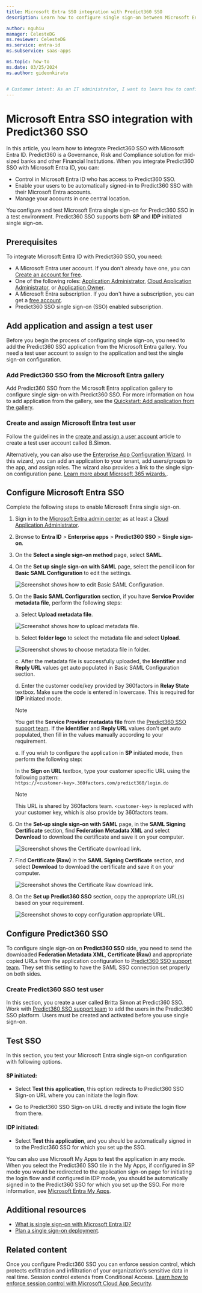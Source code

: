 ```yaml
---
title: Microsoft Entra SSO integration with Predict360 SSO
description: Learn how to configure single sign-on between Microsoft Entra ID and Predict360 SSO.

author: nguhiu
manager: CelesteDG
ms.reviewer: CelesteDG
ms.service: entra-id
ms.subservice: saas-apps

ms.topic: how-to
ms.date: 03/25/2024
ms.author: gideonkiratu


# Customer intent: As an IT administrator, I want to learn how to configure single sign-on between Microsoft Entra ID and Predict360 SSO so that I can control who has access to Predict360 SSO, enable automatic sign-in with Microsoft Entra accounts, and manage my accounts in one central location.
---
```


# Microsoft Entra SSO integration with Predict360 SSO

In this article, you learn how to integrate Predict360 SSO with Microsoft Entra ID. Predict360 is a Governance, Risk and Compliance solution for mid-sized banks and other Financial Institutions. When you integrate Predict360 SSO with Microsoft Entra ID, you can:

* Control in Microsoft Entra ID who has access to Predict360 SSO.
* Enable your users to be automatically signed-in to Predict360 SSO with their Microsoft Entra accounts.
* Manage your accounts in one central location.

You configure and test Microsoft Entra single sign-on for Predict360 SSO in a test environment. Predict360 SSO supports both **SP** and **IDP** initiated single sign-on.

## Prerequisites

To integrate Microsoft Entra ID with Predict360 SSO, you need:

* A Microsoft Entra user account. If you don't already have one, you can [Create an account for free](https://azure.microsoft.com/free/?WT.mc_id=A261C142F).
* One of the following roles: [Application Administrator](/entra/identity/role-based-access-control/permissions-reference#application-administrator), [Cloud Application Administrator](/entra/identity/role-based-access-control/permissions-reference#cloud-application-administrator), or [Application Owner](/entra/fundamentals/users-default-permissions#owned-enterprise-applications).
* A Microsoft Entra subscription. If you don't have a subscription, you can get a [free account](https://azure.microsoft.com/free/).
* Predict360 SSO single sign-on (SSO) enabled subscription.

## Add application and assign a test user

Before you begin the process of configuring single sign-on, you need to add the Predict360 SSO application from the Microsoft Entra gallery. You need a test user account to assign to the application and test the single sign-on configuration.

<a name='add-predict360-sso-from-the-azure-ad-gallery'></a>

### Add Predict360 SSO from the Microsoft Entra gallery

Add Predict360 SSO from the Microsoft Entra application gallery to configure single sign-on with Predict360 SSO. For more information on how to add application from the gallery, see the [Quickstart: Add application from the gallery](~/identity/enterprise-apps/add-application-portal.md).

<a name='create-and-assign-azure-ad-test-user'></a>

### Create and assign Microsoft Entra test user

Follow the guidelines in the [create and assign a user account](~/identity/enterprise-apps/add-application-portal-assign-users.md) article to create a test user account called B.Simon.

Alternatively, you can also use the [Enterprise App Configuration Wizard](https://portal.office.com/AdminPortal/home?Q=Docs#/azureadappintegration). In this wizard, you can add an application to your tenant, add users/groups to the app, and assign roles. The wizard also provides a link to the single sign-on configuration pane. [Learn more about Microsoft 365 wizards.](/microsoft-365/admin/misc/azure-ad-setup-guides). 

<a name='configure-azure-ad-sso'></a>

## Configure Microsoft Entra SSO

Complete the following steps to enable Microsoft Entra single sign-on.

1. Sign in to the [Microsoft Entra admin center](https://entra.microsoft.com) as at least a [Cloud Application Administrator](~/identity/role-based-access-control/permissions-reference.md#cloud-application-administrator).
1. Browse to **Entra ID** > **Enterprise apps** > **Predict360 SSO** > **Single sign-on**.
1. On the **Select a single sign-on method** page, select **SAML**.
1. On the **Set up single sign-on with SAML** page, select the pencil icon for **Basic SAML Configuration** to edit the settings.

   ![Screenshot shows how to edit Basic SAML Configuration.](common/edit-urls.png "Basic Configuration")

1. On the **Basic SAML Configuration** section, if you have **Service Provider metadata file**, perform the following steps:

	a. Select **Upload metadata file**.

    ![Screenshot shows how to upload metadata file.](common/upload-metadata.png "File")

	b. Select **folder logo** to select the metadata file and select **Upload**.

	![Screenshot shows to choose metadata file in folder.](common/browse-upload-metadata.png "Browse")

	c. After the metadata file is successfully uploaded, the **Identifier** and **Reply URL** values get auto populated in Basic SAML Configuration section.

	d. Enter the customer code/key provided by 360factors in **Relay State** textbox. Make sure the code is entered in lowercase. This is required for **IDP** initiated mode.
	
	> [!Note]
	> You get the **Service Provider metadata file** from the [Predict360 SSO support team](mailto:support@360factors.com). If the **Identifier** and **Reply URL** values don't get auto populated, then fill in the values manually according to your requirement.

	e. If you wish to configure the application in **SP** initiated mode, then perform the following step:

    In the **Sign on URL** textbox, type your customer specific URL using the following pattern:  
    `https://<customer-key>.360factors.com/predict360/login.do`

	> [!Note]
	> This URL is shared by 360factors team. `<customer-key>` is replaced with your customer key, which is also provide by 360factors team.

1. On the **Set-up single sign-on with SAML** page, in the **SAML Signing Certificate** section,  find **Federation Metadata XML** and select **Download** to download the certificate and save it on your computer.

    ![Screenshot shows the Certificate download link.](common/metadataxml.png "Certificate")

1. Find **Certificate (Raw)** in the **SAML Signing Certificate** section, and select **Download** to download the certificate and save it on your computer.

	![Screenshot shows the Certificate Raw download link.](common/certificateraw.png " Raw Certificate")

1. On the **Set up Predict360 SSO** section, copy the appropriate URL(s) based on your requirement.

	![Screenshot shows to copy configuration appropriate URL.](common/copy-configuration-urls.png "Metadata")

## Configure Predict360 SSO

To configure single sign-on on **Predict360 SSO** side, you need to send the downloaded **Federation Metadata XML**, **Certificate (Raw)** and appropriate copied URLs from the application configuration to [Predict360 SSO support team](mailto:support@360factors.com). They set this setting to have the SAML SSO connection set properly on both sides.

### Create Predict360 SSO test user

In this section, you create a user called Britta Simon at Predict360 SSO. Work with [Predict360 SSO support team](mailto:support@360factors.com) to add the users in the Predict360 SSO platform. Users must be created and activated before you use single sign-on.

## Test SSO 

In this section, you test your Microsoft Entra single sign-on configuration with following options. 

#### SP initiated:

* Select **Test this application**, this option redirects to Predict360 SSO Sign-on URL where you can initiate the login flow.  

* Go to Predict360 SSO Sign-on URL directly and initiate the login flow from there.

#### IDP initiated:

* Select **Test this application**, and you should be automatically signed in to the Predict360 SSO for which you set up the SSO. 

You can also use Microsoft My Apps to test the application in any mode. When you select the Predict360 SSO tile in the My Apps, if configured in SP mode you would be redirected to the application sign-on page for initiating the login flow and if configured in IDP mode, you should be automatically signed in to the Predict360 SSO for which you set up the SSO. For more information, see [Microsoft Entra My Apps](/azure/active-directory/manage-apps/end-user-experiences#azure-ad-my-apps).

## Additional resources

* [What is single sign-on with Microsoft Entra ID?](~/identity/enterprise-apps/what-is-single-sign-on.md)
* [Plan a single sign-on deployment](~/identity/enterprise-apps/plan-sso-deployment.md).

## Related content

Once you configure Predict360 SSO you can enforce session control, which protects exfiltration and infiltration of your organization’s sensitive data in real time. Session control extends from Conditional Access. [Learn how to enforce session control with Microsoft Cloud App Security](/cloud-app-security/proxy-deployment-aad).
